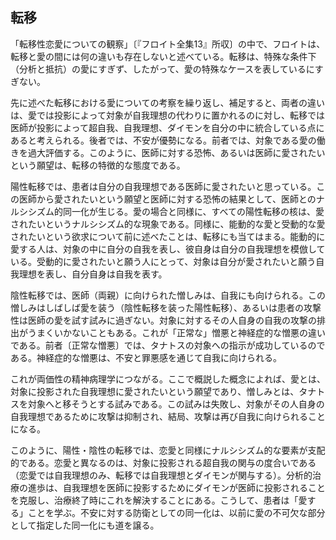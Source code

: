 ## 転移
<!-- THE TRANSFERENCE -->

「転移性恋愛についての観察」〔『フロイト全集13』所収〕の中で、フロイトは、転移と愛の間には何の違いも存在しないと述べている。転移は、特殊な条件下（分析と抵抗）の愛にすぎず、したがって、愛の特殊なケースを表しているにすぎない。
<!-- In Observations on Transference Love, Freud says that no difference exists between transference and love. Transference is merely love under special conditions (of analysis and resistance), and thus represents merely a special case of love. -->

先に述べた転移における愛についての考察を繰り返し、補足すると、両者の違いは、愛では投影によって対象が自我理想の代わりに置かれるのに対し、転移では医師が投影によって超自我、自我理想、ダイモンを自分の中に統合している点にあると考えられる。後者では、不安が優勢になる。前者では、対象である愛の働きを過大評価する。このように、医師に対する恐怖、あるいは医師に愛されたいという願望は、転移の特徴的な態度である。
<!-- Repeating and supplementing our earlier discussion of love in transference, we believe that the difference between the two lies in the fact that while in love the object is put in the place of the ego ideal through projection, in transference the physician unites in his person via projection the superego, ego ideal and daimon. In the last, anxiety predominates. With the former there is overestimation of the object, the work of love. Dread of the physician, or the desire to be loved by him, are thus the characteristic attitudes of transference. -->

陽性転移では、患者は自分の自我理想である医師に愛されたいと思っている。この医師から愛されたいという願望と医師に対する恐怖の結果として、医師とのナルシシズム的同一化が生じる。愛の場合と同様に、すべての陽性転移の核は、愛されたいというナルシシズム的な現象である。同様に、能動的な愛と受動的な愛されたいという欲求について前に述べたことは、転移にも当てはまる。能動的に愛する人は、対象の中に自分の自我を表し、彼自身は自分の自我理想を模倣している<!-- あべこべ -->。受動的に愛されたいと願う人にとって、対象は自分が愛されたいと願う自我理想を表し、自分自身は自我を表す。
<!-- In the positive transference the patient wants to be loved by the doctor as his ego ideal. The consequence of this desire to be loved by the physician and of the fear of him is a narcissistic identification with him. The nucleus of all positive transference, as in the case of love, is the narcissistic phenomenon of wanting to be loved. Equally, what has previously been said about active loving and the passive desire to be loved applies also to transference: the actively loving person represents his ego in the object, while he himself imitates his ego ideal. For the person wanting passively to be loved, the object represents the ego ideal by which he wants to be loved, and he himself represents the ego. -->

陰性転移では、医師（両親）に向けられた憎しみは、自我にも向けられる。この憎しみはしばしば愛を装う（陰性転移を装った陽性転移）、あるいは患者の攻撃性は医師の愛を試す試みに過ぎない。対象に対するその人自身の自我の攻撃の排出がうまくいかないこともある。これが「正常な」憎悪と神経症的な憎悪の違いである。前者〔正常な憎悪〕では、タナトスの対象への指示が成功しているのである。神経症的な憎悪は、不安と罪悪感を通じて自我に向けられる。
<!-- In the negative transference the hatred directed against the physician (the parents) is also directed against the ego. This hatred often disguises love (positive transference under the guise of negative transference), or the aggression of the patient is merely an attempt to test the love of the physician. Sometimes the discharge of the aggressions of the person's own ego upon the object has been unsuccessful. This is the difference between 'normal' and neurotic hatred; in the former, the directing of Thanatos onto the object has been successful. Neurotic hatred is directed against the ego through anxiety and guilt. -->

これが両価性の精神病理学につながる。ここで概説した概念によれば、愛とは、対象に投影された自我理想に愛されたいという願望であり、憎しみとは、タナトスを対象へと移そうとする試みである。この試みは失敗し、対象がその人自身の自我理想であるために攻撃は抑制され、結局、攻撃は再び自我に向けられることになる。
<!-- This leads to the psychopathology of ambivalence. According to the conception here outlined, love is the desire to be loved by the ego ideal which has been projected onto the object; hate is the attempt to transfer Thanatos onto the object. The attempt is unsuccessful; the aggression is inhibited because the object is the person's own ego ideal, so that the aggression is after all again directed against the ego. -->

このように、陽性・陰性の転移では、恋愛と同様にナルシシズム的な要素が支配的である。恋愛と異なるのは、対象に投影される超自我の関与の度合いである（恋愛では自我理想のみ、転移では自我理想とダイモンが関与する）。分析的治療の進歩は、自我理想を医師に投影するためにダイモンが医師に投影されることを克服し、治療終了時にこれを解決することにある。こうして、患者は「愛する」ことを学ぶ。不安に対する防衛としての同一化は、以前に愛の不可欠な部分として指定した同一化にも道を譲る。
<!-- Thus, in positive and negative transference narcissistic elements are as predominant as they are in love. What distinguishes it from love is the extent of the participation of the superego which is projected onto the object (in love, only the ego ideal; in transference, the ego ideal and the daimon). Progress in analytic treatment lies in overcoming the projection of the daimon upon the doctor in the interest of projecting the ego ideal upon him, in order to resolve this too at the end of treatment. Thus, the patient learns to 'love'. Identification as a defense against anxiety gives way also to that identification which we have previously designated as an integral part of love. -->
